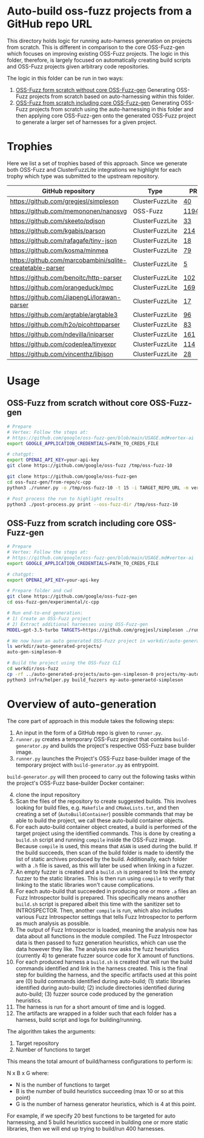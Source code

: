 # Auto-build oss-fuzz projects from a GitHub repo URL

This directory holds logic for running auto-harness generation on projects
from scratch. This is different in comparison to the core OSS-Fuzz-gen which
focuses on improving existing OSS-Fuzz projects. The logic in this folder,
therefore, is largely focused on automatically creating build scripts and
OSS-Fuzz projects given arbitrary code repositories.

The logic in this folder can be run in two ways:

1) [OSS-Fuzz form scratch without core OSS-Fuzz-gen](#OSS-Fuzz-from-scratch-without-core-OSS-Fuzz-gen) Generating
   OSS-Fuzz projects from scratch based on auto-harnessing within this folder.
2) [OSS-Fuzz from scratch including core OSS-Fuzz-gen](#OSS-Fuzz-from-scratch-including-core-OSS-Fuzz-gen) Generating
   OSS-Fuzz projects from scratch using the auto-harnessing in this folder and
   then applying core OSS-Fuzz-gen onto the generated OSS-Fuzz project to
   generate a larger set of harnesses for a given project.


# Trophies

Here we list a set of trophies based of this approach. Since we generate both
OSS-Fuzz and ClusterFuzzLite integrations we highlight for each trophy which
type was submitted to the upstream repository.

| GitHub repository | Type | PR | Issues |
| ----------------- | ---- | -- | ------ |
| https://github.com/gregjesl/simpleson | ClusterFuzzLite | [40](https://github.com/gregjesl/simpleson/pull/40) | [39](https://github.com/gregjesl/simpleson/pull/39) |
| https://github.com/memononen/nanosvg | OSS-Fuzz | [11944](https://github.com/google/oss-fuzz/pull/11944) | |
| https://github.com/skeeto/pdjson | ClusterFuzzLite | [33](https://github.com/skeeto/pdjson/pull/33)  | |
| https://github.com/kgabis/parson | ClusterFuzzLite | [214](https://github.com/kgabis/parson/pull/214) | |
| https://github.com/rafagafe/tiny-json | ClusterFuzzLite | [18](https://github.com/rafagafe/tiny-json/pull/18) | |
| https://github.com/kosma/minmea | ClusterFuzzLite | [79](https://github.com/kosma/minmea/pull/79) | |
| https://github.com/marcobambini/sqlite-createtable-parser | ClusterFuzzLite | [5](https://github.com/marcobambini/sqlite-createtable-parser/pull/5) | [6](https://github.com/marcobambini/sqlite-createtable-parser/pull/6) |
| https://github.com/benoitc/http-parser | ClusterFuzzLite | [102](https://github.com/benoitc/http-parser/pull/102) | [103](https://github.com/benoitc/http-parser/pull/103) |
| https://github.com/orangeduck/mpc | ClusterFuzzLite | [169](https://github.com/orangeduck/mpc/pull/169) | |
| https://github.com/JiapengLi/lorawan-parser | ClusterFuzzLite | [17](https://github.com/JiapengLi/lorawan-parser/pull/17) | |
| https://github.com/argtable/argtable3 | ClusterFuzzLite | [96](https://github.com/argtable/argtable3/pull/96) | |
| https://github.com/h2o/picohttpparser | ClusterFuzzLite | [83](https://github.com/h2o/picohttpparser/pull/83) | |
| https://github.com/ndevilla/iniparser | ClusterFuzzLite | [161](https://github.com/ndevilla/iniparser/pull/161) | |
| https://github.com/codeplea/tinyexpr | ClusterFuzzLite | [114](https://github.com/codeplea/tinyexpr/pull/114) | |
| https://github.com/vincenthz/libjson | ClusterFuzzLite | [28](https://github.com/vincenthz/libjson/pull/28) | |

# Usage

## OSS-Fuzz from scratch without core OSS-Fuzz-gen

```sh
# Prepare
# Vertex: Follow the steps at:
# https://github.com/google/oss-fuzz-gen/blob/main/USAGE.md#vertex-ai
export GOOGLE_APPLICATION_CREDENTIALS=PATH_TO_CREDS_FILE

# chatgpt:
export OPENAI_API_KEY=your-api-key
git clone https://github.com/google/oss-fuzz /tmp/oss-fuzz-10

git clone https://github.com/google/oss-fuzz-gen
cd oss-fuzz-gen/from-repo/c-cpp
python3 ./runner.py -o /tmp/oss-fuzz-10 -t 15 -i TARGET_REPO_URL -m vertex

# Post process the run to highlight results
python3 ./post-process.py print --oss-fuzz-dir /tmp/oss-fuzz-10
```

## OSS-Fuzz from scratch including core OSS-Fuzz-gen

```sh
# Prepare
# Vertex: Follow the steps at:
# https://github.com/google/oss-fuzz-gen/blob/main/USAGE.md#vertex-ai
export GOOGLE_APPLICATION_CREDENTIALS=PATH_TO_CREDS_FILE

# chatgpt:
export OPENAI_API_KEY=your-api-key

# Prepare folder and cwd
git clone https://github.com/google/oss-fuzz-gen
cd oss-fuzz-gen/experimental/c-cpp

# Run end-to-end generation:
# 1) Create an OSS-Fuzz project
# 2) Extract additional harnesses using OSS-Fuzz-gen
MODEL=gpt-3.5-turbo TARGETS=https://github.com/gregjesl/simpleson ./run_e2e.sh

# We now have an auto generated OSS-Fuzz project in workdir/auto-generated-projects
ls workdir/auto-generated-projects/
auto-gen-simpleson-0

# Build the project using the OSS-Fuzz CLI
cd workdir/oss-fuzz
cp -rf ../auto-generated-projects/auto-gen-simpleson-0 projects/my-auto-generated-simpleson
python3 infra/helper.py build_fuzzers my-auto-generaetd-simpleson
```


# Overview of auto-generation

The core part of approach in this module takes the following steps:

1) An input in the form of a GitHub repo is given to `runner.py`.
2) `runner.py` creates a temporary OSS-Fuzz project that contains
  `build-generator.py` and builds the project's respective OSS-Fuzz base
  builder image.
3) `runner.py` launches the Project's OSS-Fuzz base-builder image of the
  temporary project with `build-generator.py` as entrypoint.

`build-generator.py` will then proceed to carry out the following tasks within
the project's OSS-Fuzz base-builder Docker container:

4) clone the input repository
5) Scan the files of the repository to create suggested builds. This involves
  looking for build files, e.g. `Makefile` and `CMakeLists.txt`, and then
  creating a set of (`AutoBuildContainer`) possible commands that may be able
  to build the project, we call these auto-build container objects.
6) For each auto-build container object created, a build is performed of the
  target project using the identified commands. This is done by creating a
  `build.sh` script and running `compile` inside the OSS-Fuzz image. Because
  `compile` is used, this means that `ASAN` is used during the build. If the
  build succeeds, then scan of the build folder is made to identify the list of
  static archives produced by the build.
  Additionally, each folder with a `.h` file is saved, as this
  will later be used when linking in a fuzzer.
7) An empty fuzzer is created and a `build.sh` is prepared to link the empty
  fuzzer to the static libraries. This is then run using `compile` to verify
  that linking to the static libraries won't cause complications.
8) For each auto-build that succeeded in producing one or more `.a` files an
  Fuzz Introspector build is prepared. This specifically means another
 `build.sh` script is prepared albeit this time with the sanitizer
  set to INTROSPECTOR. Then, another `compile` is run, which also includes
  various Fuzz Introspector settings that tells Fuzz Introspector to perform as
  much analysis as possible.
9) The output of Fuzz Introspector is loaded, meaning the analysis now has
 data about all functions in the module compiled. The Fuzz Introspector data
 is then passed to fuzz generation heuristics, which can use the data however
 they like. The analysis now asks the fuzz heuristics (currently 4) to generate
 fuzzer source code for X amount of functions.
10) For each produced harness a `build.sh` is created that will run the build
 commands identified and link in the harness created. This is the final step
 for building the harness, and the specific artifacts used at this point
 are (0) build commands identified during auto-build; (1) static libraries
 identified during auto-build; (2) include directories identified during
 auto-build; (3) fuzzer source code produced by the generation heuristics.
11) The harness is run for a short amount of time and is logged.
12) The artifacts are wrapped in a folder such that each folder has a harness,
 build script and logs for building/running.


The algorithm takes the arguments:
1) Target repository
2) Number of functions to target

This means the total amount of build/harness configurations to perform is:

N x B x G where:

- N is the number of functions to target
- B is the number of build heuristics succeeding (max 10 or so at this point)
- G is the number of harness generator heuristics, which is 4 at this point.


For example, if we specify 20 best functions to be targeted for auto
harnessing, and 5 build heuristics succeed in building one or more static
libraries, then we will end up trying to build/run 400 harnesses.
